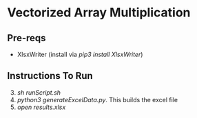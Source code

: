 # Vectorized Array Multiplication

## Pre-reqs
- XlsxWriter (install via _pip3 install XlsxWriter_)

## Instructions To Run
3. _sh runScript.sh_
3. _python3 generateExcelData.py_. This builds the excel file
4. _open results.xlsx_
